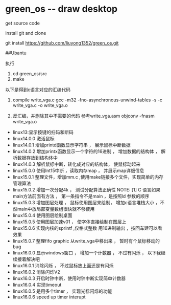 # green_os -- draw desktop 

get source code 

install git and clone 

git install https://github.com/liuyong1352/green_os.git


##Ubantu

执行
1. cd green_os/src
2. make 


以下是得到c语言对应的汇编代码


1. compile write_vga.c 
gcc -m32 -fno-asynchronous-unwind-tables -s  -c write_vga.c -o write_vga.o

2. 反汇编，并删除其中不需要的代码 参考write_vga.asm
objconv -fnasm  write_vga.o



* linux13:显示按键的扫码和断码
* linux14.0.0 激活鼠标
* linux14.0.1 增加printd函数显示字符串 ， 展示鼠标中断数据
* linux14.0.2 增加printx函数显示一个字符的16进制 ， 增加数据的结构体 ， 解析数据存放到结构体中
* linux14.0.3 解析鼠标中断，转化成对应的结构体， 使鼠标动起来
* linux15.0.0 使用Int15中断 ，读取内存map ， 并展示map详细信息
* linux15.0.1 整理文件，增加mm.c ,使用make链接多个文件，实现简单的内存管理算法
* linux15.0.2 增加一次分配4k ， 测试分配算法正确性
NOTE:
[1] C 语言如果main方法前面有方法 ， 第一条指令不是main ，是按照ld 参数的顺序
* linux15.0.3 增加图层处理 ， 鼠标使用图层来绘制， 增加c语言堆栈大小 ，不然main中放局部变量数组很快就不够使用	
* linux15.0.4 使用图层绘制桌面
* linux15.0.5 使用图层加速v01 ， 使字体直接绘制在图层上 
* linux15.0.6 实现内核的sprintf ,仅格式整数 用16进制输出 ，按回车建可以看效果
* linux15.0.7 整理fifo graphic 从write_vga中移出来 ， 暂时有个鼠标移动的bug
* linux16.0.0 显示windows窗口 ， 增加一个计数器 ， 不过有闪烁 ， 以下我继续接着解决吧
* linux16.0.1 消除闪烁 ， 不过鼠标放上面还是有闪烁
* linux16.0.2 消除闪烁V2
* linux16.0.3 开启时钟中断，使用时钟中断实现简单计数器
* linux16.0.4 实现timeout
* linux16.0.5 是用多个timer ， 实现光标闪烁的功能
* linux16.0.6 speed up timer interupt 
